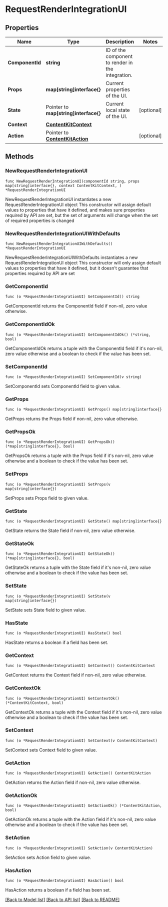# RequestRenderIntegrationUI

## Properties

Name | Type | Description | Notes
------------ | ------------- | ------------- | -------------
**ComponentId** | **string** | ID of the component to render in the integration. | 
**Props** | **map[string]interface{}** | Current properties of the UI. | 
**State** | Pointer to **map[string]interface{}** | Current local state of the UI. | [optional] 
**Context** | [**ContentKitContext**](ContentKitContext.md) |  | 
**Action** | Pointer to [**ContentKitAction**](ContentKitAction.md) |  | [optional] 

## Methods

### NewRequestRenderIntegrationUI

`func NewRequestRenderIntegrationUI(componentId string, props map[string]interface{}, context ContentKitContext, ) *RequestRenderIntegrationUI`

NewRequestRenderIntegrationUI instantiates a new RequestRenderIntegrationUI object
This constructor will assign default values to properties that have it defined,
and makes sure properties required by API are set, but the set of arguments
will change when the set of required properties is changed

### NewRequestRenderIntegrationUIWithDefaults

`func NewRequestRenderIntegrationUIWithDefaults() *RequestRenderIntegrationUI`

NewRequestRenderIntegrationUIWithDefaults instantiates a new RequestRenderIntegrationUI object
This constructor will only assign default values to properties that have it defined,
but it doesn't guarantee that properties required by API are set

### GetComponentId

`func (o *RequestRenderIntegrationUI) GetComponentId() string`

GetComponentId returns the ComponentId field if non-nil, zero value otherwise.

### GetComponentIdOk

`func (o *RequestRenderIntegrationUI) GetComponentIdOk() (*string, bool)`

GetComponentIdOk returns a tuple with the ComponentId field if it's non-nil, zero value otherwise
and a boolean to check if the value has been set.

### SetComponentId

`func (o *RequestRenderIntegrationUI) SetComponentId(v string)`

SetComponentId sets ComponentId field to given value.


### GetProps

`func (o *RequestRenderIntegrationUI) GetProps() map[string]interface{}`

GetProps returns the Props field if non-nil, zero value otherwise.

### GetPropsOk

`func (o *RequestRenderIntegrationUI) GetPropsOk() (*map[string]interface{}, bool)`

GetPropsOk returns a tuple with the Props field if it's non-nil, zero value otherwise
and a boolean to check if the value has been set.

### SetProps

`func (o *RequestRenderIntegrationUI) SetProps(v map[string]interface{})`

SetProps sets Props field to given value.


### GetState

`func (o *RequestRenderIntegrationUI) GetState() map[string]interface{}`

GetState returns the State field if non-nil, zero value otherwise.

### GetStateOk

`func (o *RequestRenderIntegrationUI) GetStateOk() (*map[string]interface{}, bool)`

GetStateOk returns a tuple with the State field if it's non-nil, zero value otherwise
and a boolean to check if the value has been set.

### SetState

`func (o *RequestRenderIntegrationUI) SetState(v map[string]interface{})`

SetState sets State field to given value.

### HasState

`func (o *RequestRenderIntegrationUI) HasState() bool`

HasState returns a boolean if a field has been set.

### GetContext

`func (o *RequestRenderIntegrationUI) GetContext() ContentKitContext`

GetContext returns the Context field if non-nil, zero value otherwise.

### GetContextOk

`func (o *RequestRenderIntegrationUI) GetContextOk() (*ContentKitContext, bool)`

GetContextOk returns a tuple with the Context field if it's non-nil, zero value otherwise
and a boolean to check if the value has been set.

### SetContext

`func (o *RequestRenderIntegrationUI) SetContext(v ContentKitContext)`

SetContext sets Context field to given value.


### GetAction

`func (o *RequestRenderIntegrationUI) GetAction() ContentKitAction`

GetAction returns the Action field if non-nil, zero value otherwise.

### GetActionOk

`func (o *RequestRenderIntegrationUI) GetActionOk() (*ContentKitAction, bool)`

GetActionOk returns a tuple with the Action field if it's non-nil, zero value otherwise
and a boolean to check if the value has been set.

### SetAction

`func (o *RequestRenderIntegrationUI) SetAction(v ContentKitAction)`

SetAction sets Action field to given value.

### HasAction

`func (o *RequestRenderIntegrationUI) HasAction() bool`

HasAction returns a boolean if a field has been set.


[[Back to Model list]](../README.md#documentation-for-models) [[Back to API list]](../README.md#documentation-for-api-endpoints) [[Back to README]](../README.md)


